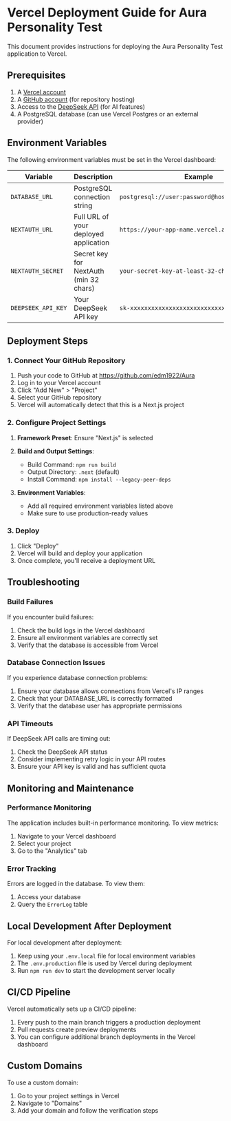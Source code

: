 # Vercel Deployment Guide for Aura Personality Test

This document provides instructions for deploying the Aura Personality Test application to Vercel.

## Prerequisites

1. A [Vercel account](https://vercel.com/signup)
2. A [GitHub account](https://github.com/signup) (for repository hosting)
3. Access to the [DeepSeek API](https://platform.deepseek.com/) (for AI features)
4. A PostgreSQL database (can use Vercel Postgres or an external provider)

## Environment Variables

The following environment variables must be set in the Vercel dashboard:

| Variable | Description | Example |
|----------|-------------|---------|
| `DATABASE_URL` | PostgreSQL connection string | `postgresql://user:password@host:port/database` |
| `NEXTAUTH_URL` | Full URL of your deployed application | `https://your-app-name.vercel.app` |
| `NEXTAUTH_SECRET` | Secret key for NextAuth (min 32 chars) | `your-secret-key-at-least-32-characters-long` |
| `DEEPSEEK_API_KEY` | Your DeepSeek API key | `sk-xxxxxxxxxxxxxxxxxxxxxxxxxxxxxxxx` |

## Deployment Steps

### 1. Connect Your GitHub Repository

1. Push your code to GitHub at https://github.com/edm1922/Aura
2. Log in to your Vercel account
3. Click "Add New" > "Project"
4. Select your GitHub repository
5. Vercel will automatically detect that this is a Next.js project

### 2. Configure Project Settings

1. **Framework Preset**: Ensure "Next.js" is selected
2. **Build and Output Settings**:
   - Build Command: `npm run build`
   - Output Directory: `.next` (default)
   - Install Command: `npm install --legacy-peer-deps`

3. **Environment Variables**:
   - Add all required environment variables listed above
   - Make sure to use production-ready values

### 3. Deploy

1. Click "Deploy"
2. Vercel will build and deploy your application
3. Once complete, you'll receive a deployment URL

## Troubleshooting

### Build Failures

If you encounter build failures:

1. Check the build logs in the Vercel dashboard
2. Ensure all environment variables are correctly set
3. Verify that the database is accessible from Vercel

### Database Connection Issues

If you experience database connection problems:

1. Ensure your database allows connections from Vercel's IP ranges
2. Check that your DATABASE_URL is correctly formatted
3. Verify that the database user has appropriate permissions

### API Timeouts

If DeepSeek API calls are timing out:

1. Check the DeepSeek API status
2. Consider implementing retry logic in your API routes
3. Ensure your API key is valid and has sufficient quota

## Monitoring and Maintenance

### Performance Monitoring

The application includes built-in performance monitoring. To view metrics:

1. Navigate to your Vercel dashboard
2. Select your project
3. Go to the "Analytics" tab

### Error Tracking

Errors are logged in the database. To view them:

1. Access your database
2. Query the `ErrorLog` table

## Local Development After Deployment

For local development after deployment:

1. Keep using your `.env.local` file for local environment variables
2. The `.env.production` file is used by Vercel during deployment
3. Run `npm run dev` to start the development server locally

## CI/CD Pipeline

Vercel automatically sets up a CI/CD pipeline:

1. Every push to the main branch triggers a production deployment
2. Pull requests create preview deployments
3. You can configure additional branch deployments in the Vercel dashboard

## Custom Domains

To use a custom domain:

1. Go to your project settings in Vercel
2. Navigate to "Domains"
3. Add your domain and follow the verification steps
